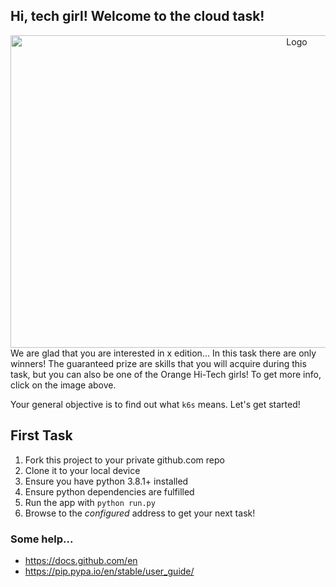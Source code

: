 ## Hi, tech girl! Welcome to the cloud task!
<div align="center">
  <a href="https://hitechgirl.pl">
    <img src="images/hi_tech_girls.png" alt="Logo" width="900" height="500">
  </a>
</div>
We are glad that you are interested in x edition... 
In this task there are only winners! The guaranteed prize are skills that you will acquire during this task,
but you can also be one of the Orange Hi-Tech girls! To get more info, click on the image above.

Your general objective is to find out what `k6s` means. Let's get started!

## First Task
1. Fork this project to your private github.com repo
2. Clone it to your local device
3. Ensure you have python 3.8.1+ installed
4. Ensure python dependencies are fulfilled
5. Run the app with `python run.py`
6. Browse to the _configured_ address to get your next task!

### Some help...
* https://docs.github.com/en
* https://pip.pypa.io/en/stable/user_guide/
